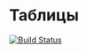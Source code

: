 ﻿# Таблицы

[![Build Status](https://travis-ci.org/AleksandraSavosina/381706-2_savosina_labs.svg?branch=lab_tables)](https://travis-ci.org/AleksandraSavosina/381706-2_savosina_labs)
